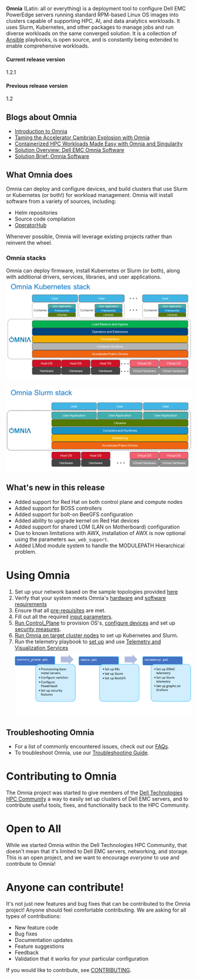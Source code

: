 **Omnia** (Latin: all or everything) is a deployment tool to configure Dell EMC PowerEdge servers running standard RPM-based Linux OS images into clusters capable of supporting HPC, AI, and data analytics workloads. It uses Slurm, Kubernetes, and other packages to manage jobs and run diverse workloads on the same converged solution. It is a collection of [Ansible](https://ansible.com) playbooks, is open source, and is constantly being extended to enable comprehensive workloads.

#### Current release version
1.2.1

#### Previous release version
1.2

## Blogs about Omnia
- [Introduction to Omnia](https://infohub.delltechnologies.com/p/omnia-open-source-deployment-of-high-performance-clusters-to-run-simulation-ai-and-data-analytics-workloads/)
- [Taming the Accelerator Cambrian Explosion with Omnia](https://infohub.delltechnologies.com/p/taming-the-accelerator-cambrian-explosion-with-omnia/)
- [Containerized HPC Workloads Made Easy with Omnia and Singularity](https://infohub.delltechnologies.com/p/containerized-hpc-workloads-made-easy-with-omnia-and-singularity/)
- [Solution Overview: Dell EMC Omnia Software](https://infohub.delltechnologies.com/section-assets/omnia-solution-overview)
- [Solution Brief: Omnia Software](https://infohub.delltechnologies.com/section-assets/omnia-solution-brief)

## What Omnia does
Omnia can deploy and configure devices, and build clusters that use Slurm or Kubernetes (or both!) for workload management. Omnia will install software from a variety of sources, including:
- Helm repositories
- Source code compilation
- [OperatorHub](https://operatorhub.io)

Whenever possible, Omnia will leverage existing projects rather than reinvent the wheel.

### Omnia stacks
Omnia can deploy firmware, install Kubernetes or Slurm (or both), along with additional drivers, services, libraries, and user applications.
![Omnia Kubernetes Stack](images/omnia-k8s.png)

![Omnia Slurm Stack](images/omnia-slurm.png)  

## What's new in this release
- Added support for Red Hat on both control plane and compute nodes
- Added support for BOSS controllers
- Added support for bolt-on BeeGFS configuration
- Added ability to upgrade kernel on Red Hat devices
- Added support for shared LOM (LAN on Motherboard) configuration
- Due to known limitations with AWX, installation of AWX is now optional using the parameters `awx_web_support`.
- Added LMod module system to handle the MODULEPATH Hierarchical problem.

# Using Omnia
1. Set up your network based on the sample topologies provided [here](NETWORK_TOPOLOGY_LOM.md)
2. Verify that your system meets Omnia's [hardware](Support_Matrix/Hardware) and [software requirements](Support_Matrix/Software/Operating_Systems)
3. Ensure that all [pre-requisites](PreRequisites) are met.
4. Fill out all the required [input parameters](Input_Parameter_Guide).
5. [Run Control_Plane](Installation_Guides/INSTALL_CONTROL_PLANE.md) to provision OS's, [configure devices](Device_Configuration) and set up [security measures](Security).
6. [Run Omnia on target cluster nodes](Installation_Guides/INSTALL_OMNIA_CLI.md) to set up Kubernetes and Slurm.
7. Run the telemetry playbook to [set up](Installation_Guides/INSTALL_TELEMETRY.md) and use [Telemetry and Visualization Services](Telemetry_Visualization)
   ![Omnia Flow](images/Omnia_Flow.png)

## Troubleshooting Omnia
* For a list of commonly encountered issues, check out our [FAQs](Troubleshooting/FAQ.md).
* To troubleshoot Omnia, use our [Troubleshooting Guide](Troubleshooting/Troubleshooting_Guide.md).


# Contributing to Omnia
The Omnia project was started to give members of the [Dell Technologies HPC Community](https://dellhpc.org) a way to easily set up clusters of Dell EMC servers, and to contribute useful tools, fixes, and functionality back to the HPC Community.

# Open to All
While we started Omnia within the Dell Technologies HPC Community, that doesn't mean that it's limited to Dell EMC servers, networking, and storage. This is an open project, and we want to encourage *everyone* to use and contribute to Omnia!

# Anyone can contribute!
It's not just new features and bug fixes that can be contributed to the Omnia project! Anyone should feel comfortable contributing. We are asking for all types of contributions:
* New feature code
* Bug fixes
* Documentation updates
* Feature suggestions
* Feedback
* Validation that it works for your particular configuration

If you would like to contribute, see [CONTRIBUTING](https://github.com/dellhpc/omnia/blob/release/CONTRIBUTING.md).
